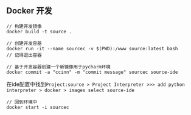 ## Docker 开发

```shell
// 构建开发镜像
docker build -t source .

// 创建开发容器
docker run -it --name sourcec -v $(PWD):/www source:latest bash
// 记得退出容器

// 基于开发容器创建一个新镜像用于pycharm环境
docker commit -a "ccinn" -m "commit message" sourcec source-ide
```

在ide配置中找到`Project:source > Project Interpreter >>> add python interpreter > docker > images select source-ide`


```shell
// 回到环境中
docker start -i sourcec
```